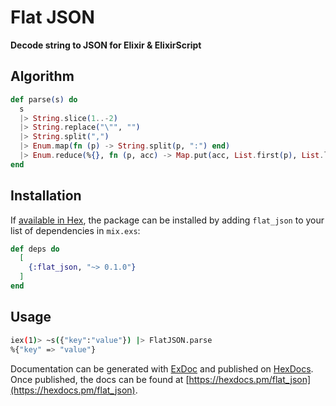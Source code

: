 # Flat JSON

**Decode string to JSON for Elixir & ElixirScript**

## Algorithm
```elixir
def parse(s) do
  s
  |> String.slice(1..-2)
  |> String.replace("\"", "")
  |> String.split(",")
  |> Enum.map(fn (p) -> String.split(p, ":") end)
  |> Enum.reduce(%{}, fn (p, acc) -> Map.put(acc, List.first(p), List.last(p)) end)
end
```

## Installation

If [available in Hex](https://hex.pm/docs/publish), the package can be installed
by adding `flat_json` to your list of dependencies in `mix.exs`:

```elixir
def deps do
  [
    {:flat_json, "~> 0.1.0"}
  ]
end
```

## Usage
```bash
iex(1)> ~s({"key":"value"}) |> FlatJSON.parse
%{"key" => "value"}
```
Documentation can be generated with [ExDoc](https://github.com/elixir-lang/ex_doc)
and published on [HexDocs](https://hexdocs.pm). Once published, the docs can
be found at [https://hexdocs.pm/flat_json](https://hexdocs.pm/flat_json).

